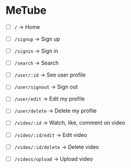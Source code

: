 # MeTube

- [ ] `/` -> Home
- [ ] `/signup` -> Sign up
- [ ] `/signin` -> Sign in
- [ ] `/search` -> Search

- [ ] `/user/:id` -> See user profile
- [ ] `/user/signout` -> Sign out
- [ ] `/user/edit` -> Edit my profile
- [ ] `/user/delete` -> Delete my profile

- [ ] `/video/:id` -> Watch, like, comment on video
- [ ] `/video/:id/edit` -> Edit video
- [ ] `/video/:id/delete` -> Delete video
- [ ] `/videos/upload` -> Upload video
